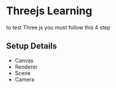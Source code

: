 # Threejs Learning

to test Three js you must follow this 4 step

## Setup Details

- Canvas
- Renderer
- Scene
- Camera

